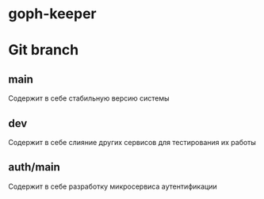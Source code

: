 # goph-keeper

# Git branch
## main
Содержит в себе стабильную версию системы
## dev
Содержит в себе слияние других сервисов для тестирования их работы
## auth/main 
Содержит в себе разработку микросервиса аутентификации